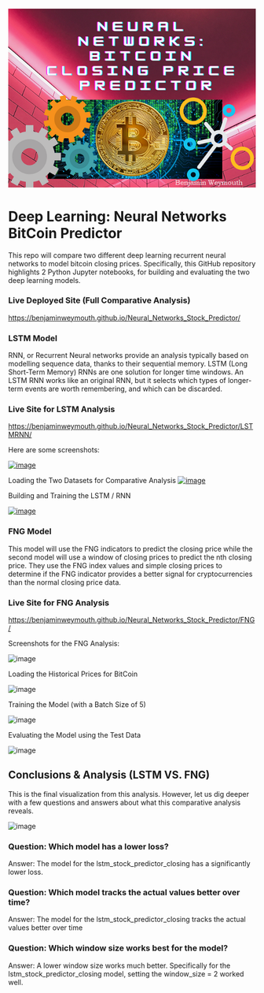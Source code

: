[![Neural_Networks_Stock_PredictorImage](https://github.com/benjaminweymouth/Neural_Networks_Stock_Predictor/blob/main/Resources/RNNsmaller2.png)](https://github.com/benjaminweymouth/Neural_Networks_Stock_Predictor/blob/main/lstm_stock_predictor_closing.ipynb)

# Deep Learning: Neural Networks BitCoin Predictor

This repo will compare two different deep learning recurrent neural networks to model bitcoin closing prices. Specifically, this GitHub repository highlights 2 Python Jupyter notebooks, for building and evaluating the two deep learning models. 

### Live Deployed Site (Full Comparative Analysis) 

https://benjaminweymouth.github.io/Neural_Networks_Stock_Predictor/ 

### LSTM Model 

RNN, or Recurrent Neural networks provide an analysis typically based on modelling sequence data, thanks to their sequential memory. LSTM (Long Short-Term Memory) RNNs are one solution for longer time windows. An LSTM RNN works like an original RNN, but it selects which types of longer-term events are worth remembering, and which can be discarded.

### Live Site for LSTM Analysis 

https://benjaminweymouth.github.io/Neural_Networks_Stock_Predictor/LSTMRNN/

Here are some screenshots: 

[![image](https://user-images.githubusercontent.com/47256041/153524565-e2682597-eb6b-46a8-ac82-2c076d7c85ea.png)](https://benjaminweymouth.github.io/Neural_Networks_Stock_Predictor/LSTMRNN/)

Loading the Two Datasets for Comparative Analysis 
[![image](https://user-images.githubusercontent.com/47256041/153524710-c0f8be36-4ee8-4139-aeb1-5a7bd32c1dad.png)](https://benjaminweymouth.github.io/Neural_Networks_Stock_Predictor/LSTMRNN/)

 
Building and Training the LSTM / RNN 

[![image](https://user-images.githubusercontent.com/47256041/153524977-daf15a52-a243-47ea-9919-a1b79d3bd239.png)](https://benjaminweymouth.github.io/Neural_Networks_Stock_Predictor/LSTMRNN/)

 ### FNG Model
This model will use the FNG indicators to predict the closing price while the second model will use a window of closing prices to predict the nth closing price. They use the FNG index values and simple closing prices to determine if the FNG indicator provides a better signal for cryptocurrencies than the normal closing price data.

### Live Site for FNG Analysis 

https://benjaminweymouth.github.io/Neural_Networks_Stock_Predictor/FNG/

Screenshots for the FNG Analysis: 

![image](https://user-images.githubusercontent.com/47256041/153525457-941d41a5-5f8c-4032-a4e7-cb0fd7ad604d.png)

Loading the Historical Prices for BitCoin 

![image](https://user-images.githubusercontent.com/47256041/153525500-e87d638c-bcff-4477-92aa-1cf23afdd28a.png)

Training the Model (with a Batch Size of 5) 

![image](https://user-images.githubusercontent.com/47256041/153525592-d54d5d1e-fa8d-46ac-a629-9024dc095cef.png)

Evaluating the Model using the Test Data 

![image](https://user-images.githubusercontent.com/47256041/153530468-f426df05-ffde-40ed-bc40-c18b4850518b.png)



## Conclusions & Analysis (LSTM VS. FNG) 

This is the final visualization from this analysis. However, let us dig deeper with a few questions and answers about what this comparative analysis reveals. 

![image](https://user-images.githubusercontent.com/47256041/153524367-922d66e6-80e0-4f1e-8249-6162ebb5e740.png)


### Question: Which model has a lower loss?
Answer: The model for the lstm_stock_predictor_closing has a significantly lower loss. 
### Question: Which model tracks the actual values better over time?
Answer: The model for the lstm_stock_predictor_closing tracks the actual values better over time
### Question: Which window size works best for the model?
Answer: A lower window size works much better. Specifically for the lstm_stock_predictor_closing model, setting the window_size = 2 worked well.  
